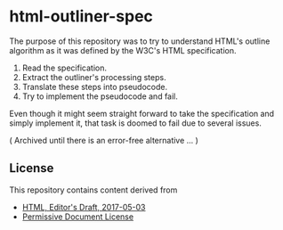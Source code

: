 
html-outliner-spec
===============

The purpose of this repository was to try to understand HTML's outline
algorithm as it was defined by the W3C's HTML specification.

1. Read the specification.
2. Extract the outliner's processing steps.
3. Translate these steps into pseudocode.
4. Try to implement the pseudocode and fail.

Even though it might seem straight forward to take the specification and
simply implement it, that task is doomed to fail due to several issues.

( Archived until there is an error-free alternative ... )

## License

This repository contains content derived from

* [HTML, Editor's Draft, 2017-05-03](https://w3c.github.io/html)
* [Permissive Document License](./w3c-notice.txt)
